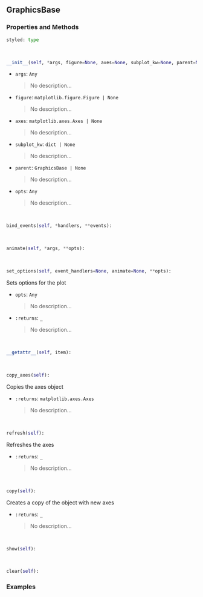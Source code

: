 ## <a id="McUtils.Plots.Graphics.GraphicsBase">GraphicsBase</a>


### Properties and Methods
```python
styled: type
```
<a id="McUtils.Plots.Graphics.GraphicsBase.__init__">&nbsp;</a>
```python
__init__(self, *args, figure=None, axes=None, subplot_kw=None, parent=None, **opts): 
```

- `args`: `Any`
    >No description...
- `figure`: `matplotlib.figure.Figure | None`
    >No description...
- `axes`: `matplotlib.axes.Axes | None`
    >No description...
- `subplot_kw`: `dict | None`
    >No description...
- `parent`: `GraphicsBase | None`
    >No description...
- `opts`: `Any`
    >No description...

<a id="McUtils.Plots.Graphics.GraphicsBase.bind_events">&nbsp;</a>
```python
bind_events(self, *handlers, **events): 
```

<a id="McUtils.Plots.Graphics.GraphicsBase.animate">&nbsp;</a>
```python
animate(self, *args, **opts): 
```

<a id="McUtils.Plots.Graphics.GraphicsBase.set_options">&nbsp;</a>
```python
set_options(self, event_handlers=None, animate=None, **opts): 
```
Sets options for the plot
- `opts`: `Any`
    >No description...
- `:returns`: `_`
    >No description...

<a id="McUtils.Plots.Graphics.GraphicsBase.__getattr__">&nbsp;</a>
```python
__getattr__(self, item): 
```

<a id="McUtils.Plots.Graphics.GraphicsBase.copy_axes">&nbsp;</a>
```python
copy_axes(self): 
```
Copies the axes object
- `:returns`: `matplotlib.axes.Axes`
    >No description...

<a id="McUtils.Plots.Graphics.GraphicsBase.refresh">&nbsp;</a>
```python
refresh(self): 
```
Refreshes the axes
- `:returns`: `_`
    >No description...

<a id="McUtils.Plots.Graphics.GraphicsBase.copy">&nbsp;</a>
```python
copy(self): 
```
Creates a copy of the object with new axes
- `:returns`: `_`
    >No description...

<a id="McUtils.Plots.Graphics.GraphicsBase.show">&nbsp;</a>
```python
show(self): 
```

<a id="McUtils.Plots.Graphics.GraphicsBase.clear">&nbsp;</a>
```python
clear(self): 
```

### Examples
